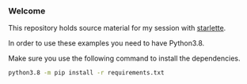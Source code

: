 ### Welcome

This repository holds source material for my session with [starlette](https://www.starlette.io/).

In order to use these examples you need to have Python3.8.

Make sure you use the following command to install the dependencies.

``` bash
python3.8 -m pip install -r requirements.txt
```
